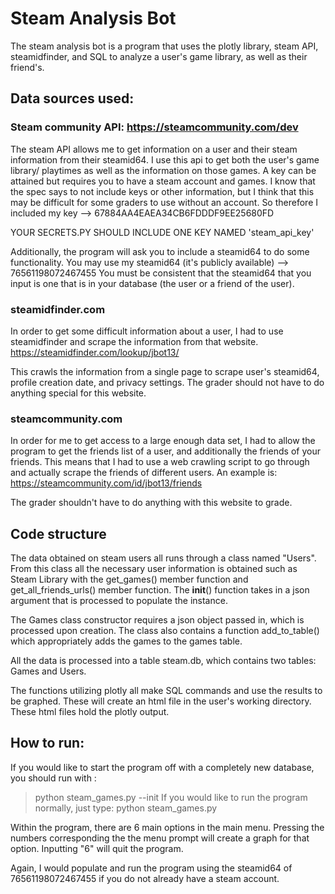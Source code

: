 # Steam Analysis Bot
The steam analysis bot is a program that uses the plotly library, steam API, steamidfinder, and SQL to analyze a user's game library, 
as well as their friend's. 

## Data sources used:
### Steam community API: https://steamcommunity.com/dev
The steam API allows me to get information on a user and their steam information from their steamid64. I use this api to get both the user's
game library/ playtimes as well as the information on those games.
A key can be attained but requires you to have a steam account and games. I know that the spec says to not include keys or other information, 
but I think that this may be difficult for some graders to use without an account. So therefore I included my key --> 67884AA4EAEA34CB6FDDDF9EE25680FD

YOUR SECRETS.PY SHOULD INCLUDE ONE KEY NAMED 'steam_api_key' 

Additionally, the program will ask you to include a steamid64 to do some functionality. You may use my steamid64 (it's publicly available) --> 76561198072467455
You must be consistent that the steamid64 that you input is one that is in your database (the user or a friend of the user).

### steamidfinder.com
In order to get some difficult information about a user, I had to use steamidfinder and scrape the information from that website. 
https://steamidfinder.com/lookup/jbot13/

This crawls the information from a single page to scrape user's steamid64, profile creation date, and privacy settings. The grader should not have to do anything special for this website. 

### steamcommunity.com
In order for me to get access to a large enough data set, I had to allow the program to get the friends list of a user, and additionally
the friends of your friends. This means that I had to use a web crawling script to go through and actually scrape the friends of different
users.
An example is: https://steamcommunity.com/id/jbot13/friends

The grader shouldn't have to do anything with this website to grade. 

## Code structure
The data obtained on steam users all runs through a class named "Users". From this class all the necessary user information is obtained
such as Steam Library with the get_games() member function and get_all_friends_urls() member function. The __init__() function takes
in a json argument that is processed to populate the instance. 

The Games class constructor requires a json object passed in, which is processed upon creation. The class also contains a function add_to_table()
which appropriately adds the games to the games table.

All the data is processed into a table steam.db, which contains two tables: Games and Users. 

The functions utilizing plotly all make SQL commands and use the results to be graphed. These will create an html file in the user's working directory. These html files hold the plotly output.


## How to run:
If you would like to start the program off with a completely new database, you should run with :
> python steam_games.py --init
If you would like to run the program normally, just type: 
> python steam_games.py

Within the program, there are 6 main options in the main menu. Pressing the numbers corresponding the the menu prompt will create a graph for that option. 
Inputting "6" will quit the program. 

Again, I would populate and run the program using the steamid64 of 76561198072467455 if you do not already have a steam account. 


